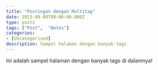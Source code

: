 ```yaml
---
title: "Postingan dengan Multitag"
date: 2023-09-08T08:06:00.000Z
type: posts
tags: ["Post",  "Notes"]
categories: 
- [Uncategorized]
description: Sampel halaman dengan banyak tags
--- 
```


Ini adalah sampel halaman dengan banyak tags di dalamnya!
